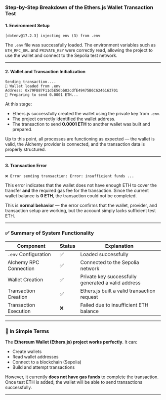 ### Step-by-Step Breakdown of the Ethers.js Wallet Transaction Test

#### 1. Environment Setup

```
[dotenv@17.2.3] injecting env (3) from .env
```

The `.env` file was successfully loaded. The environment variables such as `ETH_RPC_URL` and `PRIVATE_KEY` were correctly read, allowing the project to use the wallet and connect to the Sepolia test network.

---

#### 2. Wallet and Transaction Initialization

```
Sending transaction....
🔐 Wallet loaded from .env
Address: 0x79FB87F11d5E56bb82cdfE49475B6C6246163701
💸 Preparing to send 0.0001 ETH...
```

At this stage:

* Ethers.js successfully created the wallet using the private key from `.env`.
* The project correctly identified the wallet address.
* The transaction to send **0.0001 ETH** to another wallet was built and prepared.

Up to this point, all processes are functioning as expected — the wallet is valid, the Alchemy provider is connected, and the transaction data is properly structured.

---

#### 3. Transaction Error

```
❌ Error sending transaction: Error: insufficient funds ...
```

This error indicates that the wallet does not have enough ETH to cover the transfer **and** the required gas fee for the transaction. Since the current wallet balance is **0 ETH**, the transaction could not be completed.

This is **normal behavior** — the error confirms that the wallet, provider, and transaction setup are working, but the account simply lacks sufficient test ETH.

---

### ✅ Summary of System Functionality

| Component              | Status | Explanation                                        |
| ---------------------- | ------ | -------------------------------------------------- |
| `.env` Configuration   | ✅      | Loaded successfully                                |
| Alchemy RPC Connection | ✅      | Connected to the Sepolia network                   |
| Wallet Creation        | ✅      | Private key successfully generated a valid address |
| Transaction Creation   | ✅      | Ethers.js built a valid transaction request        |
| Transaction Execution  | ❌      | Failed due to insufficient ETH balance             |

---

### 🧾 In Simple Terms

The **Ethereum Wallet (Ethers.js) project works perfectly**. It can:

* Create wallets
* Read wallet addresses
* Connect to a blockchain (Sepolia)
* Build and attempt transactions

However, it currently **does not have gas funds** to complete the transaction. Once test ETH is added, the wallet will be able to send transactions successfully.

---